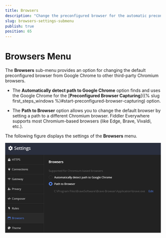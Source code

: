 ```yaml
---
title: Browsers
description: "Change the preconfigured browser for the automatic preconfigured browser capturing option."
slug: browsers-settings-submenu
publish: true
position: 65
---
```


# Browsers Menu

The **Browsers** sub-menu provides an option for changing the default preconfigured browser from Google Chrome to other third-party Chromium browsers.

- The **Automatically detect path to Google Chrome** option finds and uses the Google Chrome for the [**Preconfigured Browser Capturing**]({% slug first_steps_windows %}#start-preconfigured-browser-capturing) option.

- The **Path to Browser** option allows you to change the default browser by setting a path to a different Chromium browser. Fiddler Everywhere supports most Chromium-based browsers (like Edge, Brave, Vivaldi, etc.).


The following figure displays the settings of the **Browsers** menu.


![Changing the path to the Chromium browsers](../../images/settings/settings-browsers.png)